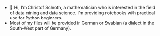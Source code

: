 - 👋 Hi, I’m Christof Schroth, a mathematician who is interested in the field of data mining and data science. I'm providing notebooks with practical use for Python beginners.
- Most of my files will be provided in German or Swabian (a dialect in the South-West part of Germany).


<!---
christofschroth/christofschroth is a ✨ special ✨ repository because its `README.md` (this file) appears on your GitHub profile.
You can click the Preview link to take a look at your changes.
--->
